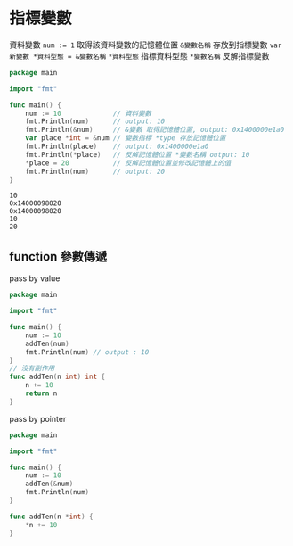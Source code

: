 # 指標變數

資料變數 `num := 1`
取得該資料變數的記憶體位置 `&變數名稱`
存放到指標變數 `var 新變數 *資料型態 = &變數名稱`
`*資料型態` 指標資料型態
`*變數名稱` 反解指標變數

```go
package main

import "fmt"

func main() {
	num := 10             // 資料變數
	fmt.Println(num)      // output: 10
	fmt.Println(&num)     // &變數 取得記憶體位置, output: 0x1400000e1a0
	var place *int = &num // 變數指標 *type 存放記憶體位置
	fmt.Println(place)    // output: 0x1400000e1a0
	fmt.Println(*place)   // 反解記憶體位置 *變數名稱 output: 10
	*place = 20           // 反解記憶體位置並修改記憶體上的值
	fmt.Println(num)      // output: 20
}
```

```
10
0x14000098020
0x14000098020
10
20
```

## function 參數傳遞

pass by value

```go
package main

import "fmt"

func main() {
	num := 10
	addTen(num)
	fmt.Println(num) // output : 10
}
// 沒有副作用
func addTen(n int) int {
	n += 10
	return n
}

```

pass by pointer

```go
package main

import "fmt"

func main() {
	num := 10
	addTen(&num)
	fmt.Println(num)
}

func addTen(n *int) {
	*n += 10
}

```
